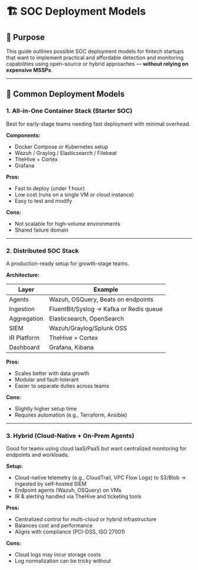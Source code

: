 # 🏗️ SOC Deployment Models

## 🎯 Purpose

This guide outlines possible SOC deployment models for fintech startups that want to implement practical and affordable detection and monitoring capabilities using open-source or hybrid approaches — **without relying on expensive MSSPs**.

---

## 🧩 Common Deployment Models

### 1. **All-in-One Container Stack (Starter SOC)**

Best for early-stage teams needing fast deployment with minimal overhead.

**Components:**

- Docker Compose or Kubernetes setup
- Wazuh / Graylog / Elasticsearch / Filebeat
- TheHive + Cortex
- Grafana

**Pros:**
- Fast to deploy (under 1 hour)
- Low cost (runs on a single VM or cloud instance)
- Easy to test and modify

**Cons:**
- Not scalable for high-volume environments
- Shared failure domain

---

### 2. **Distributed SOC Stack**

A production-ready setup for growth-stage teams.

**Architecture:**

| Layer | Example |
|-------|---------|
| Agents | Wazuh, OSQuery, Beats on endpoints |
| Ingestion | FluentBit/Syslog → Kafka or Redis queue |
| Aggregation | Elasticsearch, OpenSearch |
| SIEM | Wazuh/Graylog/Splunk OSS |
| IR Platform | TheHive + Cortex |
| Dashboard | Grafana, Kibana |

**Pros:**
- Scales better with data growth
- Modular and fault-tolerant
- Easier to separate duties across teams

**Cons:**
- Slightly higher setup time
- Requires automation (e.g., Terraform, Ansible)

---

### 3. **Hybrid (Cloud-Native + On-Prem Agents)**

Good for teams using cloud IaaS/PaaS but want centralized monitoring for endpoints and workloads.

**Setup:**

- Cloud-native telemetry (e.g., CloudTrail, VPC Flow Logs) to S3/Blob → ingested by self-hosted SIEM
- Endpoint agents (Wazuh, OSQuery) on VMs
- IR & alerting handled via TheHive and ticketing tools

**Pros:**
- Centralized control for multi-cloud or hybrid infrastructure
- Balances cost and performance
- Aligns with compliance (PCI-DSS, ISO 27001)

**Cons:**
- Cloud logs may incur storage costs
- Log normalization can be tricky without
